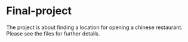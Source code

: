 # Final-project
The project is about finding a location for opening a chinese restaurant. Please see the files for further details.
